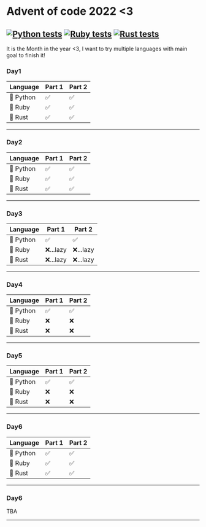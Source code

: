 # Advent of code 2022 <3

[![Python tests](https://github.com/lesnek/aoc2022/actions/workflows/python-test.yml/badge.svg)](https://github.com/lesnek/aoc2022/actions/workflows/python-test.yml)
[![Ruby tests](https://github.com/lesnek/aoc2022/actions/workflows/ruby-test.yml/badge.svg)](https://github.com/lesnek/aoc2022/actions/workflows/ruby-test.yml)
[![Rust tests](https://github.com/lesnek/aoc2022/actions/workflows/rust-test.yml/badge.svg)](https://github.com/lesnek/aoc2022/actions/workflows/rust-test.yml)
---
It is the Month in the year <3, I want to try multiple languages with main goal to finish it!

### Day1

| Language  | Part 1 | Part 2 |
|-----------|--------|--------|
| 🐍 Python | ✅      | ✅      |
| 💎 Ruby   | ✅      | ✅      |
| 🦀 Rust   | ✅      | ✅      |

---

### Day2

| Language  | Part 1 | Part 2 |
|-----------|--------|--------|
| 🐍 Python | ✅      | ✅      |
| 💎 Ruby   | ✅      | ✅      |
| 🦀 Rust   | ✅      | ✅      |

---

### Day3

| Language  | Part 1   | Part 2   |
|-----------|----------|----------|
| 🐍 Python | ✅        | ✅        |
| 💎 Ruby   | ❌...lazy | ❌...lazy |
| 🦀 Rust   | ❌...lazy | ❌...lazy |

---

### Day4

| Language  | Part 1 | Part 2 |
|-----------|--------|--------|
| 🐍 Python | ✅      | ✅      |
| 💎 Ruby   | ❌      | ❌      |
| 🦀 Rust   | ❌      | ❌      |

---

### Day5

| Language  | Part 1 | Part 2 |
|-----------|--------|--------|
| 🐍 Python | ✅      | ✅      |
| 💎 Ruby   | ❌      | ❌      |
| 🦀 Rust   | ❌      | ❌      |

---

### Day6

| Language  | Part 1 | Part 2 |
|-----------|--------|--------|
| 🐍 Python | ✅      | ✅      |
| 💎 Ruby   | ✅      | ✅      |
| 🦀 Rust   | ✅      | ✅      |

---

### Day6

TBA

---